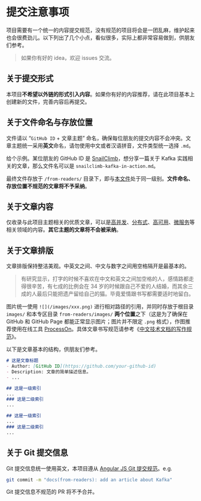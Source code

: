 # 提交注意事项
项目需要有一个统一的内容提交规范，没有规范的项目将会是一团乱麻，维护起来也会很费劲儿。以下列出了几个小点，看似很多，实际上都非常容易做到，供朋友们参考。

> 如果你有好的 idea，欢迎 issues 交流。

## 关于提交形式
本项目**不希望以外链的形式引入内容**。如果你有好的内容推荐，请在此项目基本上创建新的文件，完善内容后再提交。

## 关于文件命名与存放位置
文件请以 “`GitHub ID` + 文章主题” 命名，确保每位朋友的提交内容不会冲突。文章主题统一采用**英文**命名，请勿使用中文或者汉语拼音，文件类型统一选择 `.md`。

给个示例。某位朋友的 GitHub ID 是 [SnailClimb](https://github.com/snailclimb)，想分享一篇关于 Kafka 实践相关的文章，那么文件名可以是 `snailclimb-kafka-in-action.md`。

最终文件存放于 `/from-readers/` 目录下，即与[本文件](/docs/from-readers/doocs-advanced-java-attention.md)处于同一级别。**文件命名、存放位置不规范的文章将不予采纳**。

## 关于文章内容
仅收录与此项目主题相关的优质文章，可以是[高并发](https://github.com/doocs/advanced-java#高并发架构)、[分布式](https://github.com/doocs/advanced-java#分布式系统)、[高可用](https://github.com/doocs/advanced-java#高可用架构)、[微服务](https://github.com/doocs/advanced-java#高并发架构微服务架构)等相关领域的内容。**其它主题的文章将不会被采纳**。

## 关于文章排版
文章排版保持整洁美观。中英文之间、中文与数字之间用空格隔开是最基本的。

> 有研究显示，打字的时候不喜欢在中文和英文之间加空格的人，感情路都走得很辛苦，有七成的比例会在 34 岁的时候跟自己不爱的人结婚，而其余三成的人最后只能把遗产留给自己的猫。毕竟爱情跟书写都需要适时地留白。

图片统一使用 `![](/images/xxx.png)` 进行相对路径的引用，并同时存放于根目录 `images/` 和本专区目录 `from-readers/images/` **两个位置**之下（这是为了确保在 GitHub 和 GitHub Page 都能正常显示图片；图片并不限定 `.png` 格式），作图推荐使用在线工具 [ProcessOn](https://www.processon.com/i/594a16f7e4b0e1bb14fe2fac)。具体文章书写规范请参考《[中文技术文档的写作规范](https://github.com/ruanyf/document-style-guide)》。

以下是文章基本的结构，供朋友们参考。

```markdown
# 这是文章标题
- Author: [GitHub ID](https://github.com/your-github-id)
- Description: 文章的简单描述信息。
- ...

## 这是一级索引
...
### 这是二级索引
...

## 这是一级索引
...
### 这是二级索引
...
```

## 关于 Git 提交信息
Git 提交信息统一使用英文，本项目遵从 [Angular JS Git 提交规范](https://github.com/angular/angular.js/commits/master)。e.g.

```bash
git commit -m "docs(from-readers): add an article about Kafka"
```

Git 提交信息不规范的 PR 将不予合并。